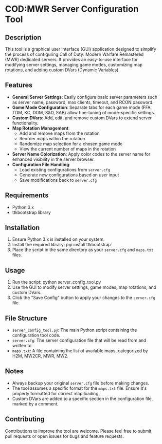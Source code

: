 # COD:MWR Server Configuration Tool

## Description

This tool is a graphical user interface (GUI) application designed to simplify the process of configuring Call of Duty: Modern Warfare Remastered (MWR) dedicated servers. It provides an easy-to-use interface for modifying server settings, managing game modes, customizing map rotations, and adding custom DVars (Dynamic Variables).

## Features

- **General Server Settings**: Easily configure basic server parameters such as server name, password, max clients, timeout, and RCON password.
- **Game Mode Configuration**: Separate tabs for each game mode (FFA, TDM, KC, DOM, S&D, SAB) allow fine-tuning of mode-specific settings.
- **Custom DVars**: Add, edit, and remove custom DVars to extend server functionality.
- **Map Rotation Management**: 
  - Add and remove maps from the rotation
  - Reorder maps within the rotation
  - Randomize map selection for a chosen game mode
  - View the current number of maps in the rotation
- **Server Name Colorization**: Apply color codes to the server name for enhanced visibility in the server browser.
- **Configuration File Handling**: 
  - Load existing configurations from `server.cfg`
  - Generate new configurations based on user input
  - Save modifications back to `server.cfg`

## Requirements

- Python 3.x
- ttkbootstrap library

## Installation

1. Ensure Python 3.x is installed on your system.
2. Install the required library: pip install ttkbootstrap
3. Place the script in the same directory as your `server.cfg` and `maps.txt` files.

## Usage

1. Run the script: python server_config_tool.py
2. Use the GUI to modify server settings, game modes, map rotations, and custom DVars.
3. Click the "Save Config" button to apply your changes to the `server.cfg` file.

## File Structure

- `server_config_tool.py`: The main Python script containing the configuration tool code.
- `server.cfg`: The server configuration file that will be read from and written to.
- `maps.txt`: A file containing the list of available maps, categorized by H2M, MW2CR, MWR, MW2.

## Notes

- Always backup your original `server.cfg` file before making changes.
- The tool assumes a specific format for the `maps.txt` file. Ensure it's properly formatted for correct map loading.
- Custom DVars are added to a specific section in the configuration file, marked by a comment.

## Contributing

Contributions to improve the tool are welcome. Please feel free to submit pull requests or open issues for bugs and feature requests.
